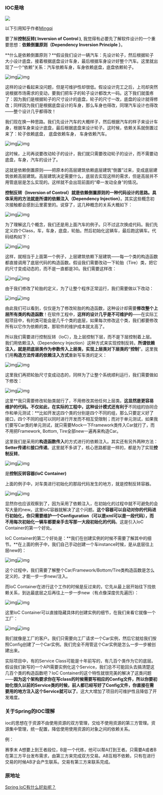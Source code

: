 ### IOC是啥 

![](https://tva1.sinaimg.cn/large/00831rSTly1gdmg22yj4ij30nh072wet.jpg)



以下引用知乎作者[Mingqi](https://www.zhihu.com/people/sevenvidia)

要了解**控制反转( Inversion of Control )**, 我觉得有必要先了解软件设计的一个重要思想：**依赖倒置原则（Dependency Inversion Principle ）**。

**什么是依赖倒置原则？**假设我们设计一辆汽车：先设计轮子，然后根据轮子大小设计底盘，接着根据底盘设计车身，最后根据车身设计好整个汽车。这里就出现了一个“依赖”关系：汽车依赖车身，车身依赖底盘，底盘依赖轮子。

![img](https://pic4.zhimg.com/50/v2-c68248bb5d9b4d64d22600571e996446_hd.jpg)![img](https://pic4.zhimg.com/80/v2-c68248bb5d9b4d64d22600571e996446_720w.jpg)

这样的设计看起来没问题，但是可维护性却很低。假设设计完工之后，上司却突然说根据市场需求的变动，要我们把车子的轮子设计都改大一码。这下我们就蛋疼了：因为我们是根据轮子的尺寸设计的底盘，轮子的尺寸一改，底盘的设计就得修改；同样因为我们是根据底盘设计的车身，那么车身也得改，同理汽车设计也得改——整个设计几乎都得改！

我们现在换一种思路。我们先设计汽车的大概样子，然后根据汽车的样子来设计车身，根据车身来设计底盘，最后根据底盘来设计轮子。这时候，依赖关系就倒置过来了：轮子依赖底盘， 底盘依赖车身， 车身依赖汽车。

![img](https://pic1.zhimg.com/50/v2-e64bf72c5c04412f626b21753aa9e1a1_hd.jpg)![img](https://pic1.zhimg.com/80/v2-e64bf72c5c04412f626b21753aa9e1a1_720w.jpg)

这时候，上司再说要改动轮子的设计，我们就只需要改动轮子的设计，而不需要动底盘，车身，汽车的设计了。

这就是依赖倒置原则——把原本的高层建筑依赖底层建筑“倒置”过来，变成底层建筑依赖高层建筑。高层建筑决定需要什么，底层去实现这样的需求，但是高层并不用管底层是怎么实现的。这样就不会出现前面的“牵一发动全身”的情况。

**控制反转（Inversion of Control）**就是依赖倒置原则的一种代码设计的思路。具体采用的方法就是所谓的**依赖注入（Dependency Injection）**。其实这些概念初次接触都会感到云里雾里的。说穿了，这几种概念的关系大概如下：

![img](https://pic1.zhimg.com/50/v2-ee924f8693cff51785ad6637ac5b21c1_hd.jpg)![img](https://pic1.zhimg.com/80/v2-ee924f8693cff51785ad6637ac5b21c1_720w.jpg)

为了理解这几个概念，我们还是用上面汽车的例子。只不过这次换成代码。我们先定义四个Class，车，车身，底盘，轮胎。然后初始化这辆车，最后跑这辆车。代码结构如下：

![img](https://pic3.zhimg.com/50/v2-8ec294de7d0f9013788e3fb5c76069ef_hd.jpg)![img](https://pic3.zhimg.com/80/v2-8ec294de7d0f9013788e3fb5c76069ef_720w.jpg)

这样，就相当于上面第一个例子，上层建筑依赖下层建筑——每一个类的构造函数都直接调用了底层代码的构造函数。假设我们需要改动一下轮胎（Tire）类，把它的尺寸变成动态的，而不是一直都是30。我们需要这样改：

![img](https://pic4.zhimg.com/50/v2-64e8b19eeb70d9cf87c27fe4c5c0fc81_hd.jpg)![img](https://pic4.zhimg.com/80/v2-64e8b19eeb70d9cf87c27fe4c5c0fc81_720w.jpg)

由于我们修改了轮胎的定义，为了让整个程序正常运行，我们需要做以下改动：

![img](https://pic3.zhimg.com/50/v2-82e0c12a1b26f7979ed9241e169affda_hd.jpg)![img](https://pic3.zhimg.com/80/v2-82e0c12a1b26f7979ed9241e169affda_720w.jpg)

由此我们可以看到，仅仅是为了修改轮胎的构造函数，这种设计却需要**修改整个上层所有类的构造函数**！在软件工程中，**这样的设计几乎是不可维护的**——在实际工程项目中，有的类可能会是几千个类的底层，如果每次修改这个类，我们都要修改所有以它作为依赖的类，那软件的维护成本就太高了。

所以我们需要进行控制反转（IoC），及上层控制下层，而不是下层控制着上层。我们用依赖注入（Dependency Injection）这种方式来实现控制反转。**所谓依赖注入，就是把底层类作为参数传入上层类，实现上层类对下层类的“控制**”。这里我们用**构造方法传递的依赖注入方式**重新写车类的定义：

![img](https://pic1.zhimg.com/50/v2-c920a0540ce0651003a5326f6ef9891d_hd.jpg)![img](https://pic1.zhimg.com/80/v2-c920a0540ce0651003a5326f6ef9891d_720w.jpg)

这里我们再把轮胎尺寸变成动态的，同样为了让整个系统顺利运行，我们需要做如下修改：

![img](https://pic4.zhimg.com/50/v2-99ad2cd809fcb86dd791ff7f65fb1779_hd.jpg)![img](https://pic4.zhimg.com/80/v2-99ad2cd809fcb86dd791ff7f65fb1779_720w.jpg)

这里**我只需要修改轮胎类就行了，不用修改其他任何上层类。**这显然是更容易维护的代码。不仅如此，在实际的工程中，这种设计模式还有利于**不同组的协同合作和单元测试：**比如开发这四个类的分别是四个不同的组，那么只要定义好了接口，四个不同的组可以同时进行开发而不相互受限制；而对于单元测试，如果我们要写Car类的单元测试，就只需要Mock一下Framework类传入Car就行了，而不用把Framework, Bottom, Tire全部new一遍再来构造Car。

这里我们是采用的**构造函数传入**的方式进行的依赖注入。其实还有另外两种方法：**Setter传递**和**接口传递**。这里就不多讲了，核心思路都是一样的，都是为了实现**控制反转**。

![img](https://pic1.zhimg.com/50/v2-861683acac47577c81f2b7493dd05649_hd.jpg)![img](https://pic1.zhimg.com/80/v2-861683acac47577c81f2b7493dd05649_720w.jpg)



是**控制反转容器(IoC Container)**

上面的例子中，对车类进行初始化的那段代码发生的地方，就是控制反转容器。

![img](https://pic4.zhimg.com/50/v2-c845802f9187953ed576e0555f76da42_hd.jpg)![img](https://pic4.zhimg.com/80/v2-c845802f9187953ed576e0555f76da42_720w.jpg)

显然你也应该观察到了，因为采用了依赖注入，在初始化的过程中就不可避免的会写大量的new。这里IoC容器就解决了这个问题。**这个容器可以自动对你的代码进行初始化，你只需要维护一个Configuration（可以是xml可以是一段代码），而不用每次初始化一辆车都要亲手去写那一大段初始化的代码**。这是引入IoC Container的第一个好处。

IoC Container的第二个好处是：**我们在创建实例的时候不需要了解其中的细节。**在上面的例子中，我们自己手动创建一个车instance时候，是从底层往上层new的：

![img](https://pic2.zhimg.com/50/v2-555b2be7d76e78511a6d6fed3304927f_hd.jpg)![img](https://pic2.zhimg.com/80/v2-555b2be7d76e78511a6d6fed3304927f_720w.jpg)

这个过程中，我们需要了解整个Car/Framework/Bottom/Tire类构造函数是怎么定义的，才能一步一步new/注入。

而IoC Container在进行这个工作的时候是反过来的，它先从最上层开始往下找依赖关系，到达最底层之后再往上一步一步new（有点像深度优先遍历）：

![img](https://pic3.zhimg.com/50/v2-24a96669241e81439c636e83976ba152_hd.jpg)![img](https://pic3.zhimg.com/80/v2-24a96669241e81439c636e83976ba152_720w.jpg)

这里IoC Container可以直接隐藏具体的创建实例的细节，在我们来看它就像一个工厂：

![img](https://pic1.zhimg.com/50/v2-5ca61395f37cef73c7bbe7808f9ea219_hd.jpg)![img](https://pic1.zhimg.com/80/v2-5ca61395f37cef73c7bbe7808f9ea219_720w.jpg)

我们就像是工厂的客户。我们只需要向工厂请求一个Car实例，然后它就给我们按照Config创建了一个Car实例。我们完全不用管这个Car实例是怎么一步一步被创建出来。

实际项目中，有的Service Class可能是十年前写的，有几百个类作为它的底层。假设我们新写的一个API需要实例化这个Service，我们总不可能回头去搞清楚这几百个类的构造函数吧？IoC Container的这个特性就很完美的解决了这类问题——**因为这个架构要求你在写class的时候需要写相应的Config文件，所以你要初始化很久以前的Service类的时候，前人都已经写好了Config文件，你直接在需要用的地方注入这个Service就可以了**。这大大增加了项目的可维护性且降低了开发难度。





### 关于Spring的IOC理解

ioc的思想在于资源不由使用资源的双方管理，交给不使用资源的第三方管理。资源集中管理，统一配置，降低使用使用资源的对象之间的依赖关系。

例：

赛季末 A想要上到王者段位，B是一个代练，他可以帮A打到王者。只需要A或者B在第三方平台发布需求，由第三方来完成双方交易。AB互相不依赖，只有在进行交易的时候AB才会产生联系。交易有第三方来联系完成。







### 原地址

[Spring IoC有什么好处呢？](https://www.zhihu.com/question/23277575/answer/169698662)

